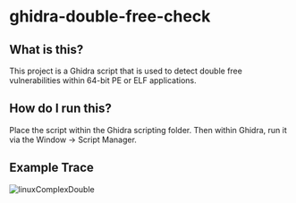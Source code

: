 # ghidra-double-free-check

## What is this?
This project is a Ghidra script that is used to detect double free vulnerabilities within 64-bit PE or ELF applications.

## How do I run this?
Place the script within the Ghidra scripting folder. Then within Ghidra, run it via the Window -> Script Manager.

## Example Trace
![linuxComplexDouble](https://user-images.githubusercontent.com/85705216/161780967-5eb6cebe-4e69-4e1d-8610-76d700bc546f.PNG)

